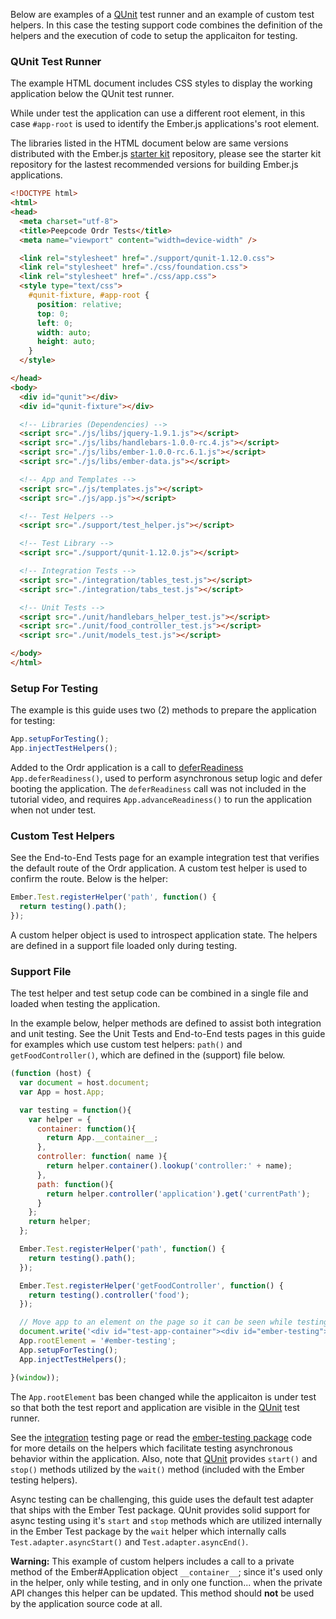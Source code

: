 Below are examples of a [QUnit] test runner and an example of custom test 
helpers. In this case the testing support code combines the definition of the 
helpers and the execution of code to setup the applicaiton for testing.

### QUnit Test Runner

The example HTML document includes CSS styles to display the working application 
below the QUnit test runner.

While under test the application can use a different root element, in this case `#app-root` is used to identify the Ember.js applications's root element.

The libraries listed in the HTML document below are same versions distributed 
with the Ember.js [starter kit] repository, please see the starter kit 
repository for the lastest recommended versions for building Ember.js 
applications.

```html
<!DOCTYPE html>
<html>
<head>
  <meta charset="utf-8">
  <title>Peepcode Ordr Tests</title>
  <meta name="viewport" content="width=device-width" />

  <link rel="stylesheet" href="./support/qunit-1.12.0.css">
  <link rel="stylesheet" href="./css/foundation.css">
  <link rel="stylesheet" href="./css/app.css">
  <style type="text/css">
    #qunit-fixture, #app-root {
      position: relative;
      top: 0;
      left: 0;
      width: auto;
      height: auto;
    }
  </style>

</head>
<body>
  <div id="qunit"></div>
  <div id="qunit-fixture"></div>

  <!-- Libraries (Dependencies) -->
  <script src="./js/libs/jquery-1.9.1.js"></script>
  <script src="./js/libs/handlebars-1.0.0-rc.4.js"></script>
  <script src="./js/libs/ember-1.0.0-rc.6.1.js"></script>
  <script src="./js/libs/ember-data.js"></script>

  <!-- App and Templates -->
  <script src="./js/templates.js"></script>
  <script src="./js/app.js"></script>

  <!-- Test Helpers -->
  <script src="./support/test_helper.js"></script>

  <!-- Test Library -->
  <script src="./support/qunit-1.12.0.js"></script>

  <!-- Integration Tests -->
  <script src="./integration/tables_test.js"></script>
  <script src="./integration/tabs_test.js"></script>

  <!-- Unit Tests -->
  <script src="./unit/handlebars_helper_test.js"></script>
  <script src="./unit/food_controller_test.js"></script>
  <script src="./unit/models_test.js"></script>

</body>
</html>
```

### Setup For Testing

The example is this guide uses two (2) methods to prepare the application for 
testing:

```javascript
App.setupForTesting();
App.injectTestHelpers();
```

Added to the Ordr application is a call to [deferReadiness]
`App.deferReadiness()`, used to perform asynchronous setup logic and defer 
booting the application. The `deferReadiness` call was not included in the 
tutorial video, and requires `App.advanceReadiness()` to run the application 
when not under test.

### Custom Test Helpers

See the End-to-End Tests page for an example integration test that verifies the 
default route of the Ordr application. A custom test helper is used to confirm 
the route. Below is the helper:

```javascript
Ember.Test.registerHelper('path', function() {
  return testing().path();
});
```

A custom helper object is used to introspect application state. The helpers are 
defined in a support file loaded only during testing.

### Support File

The test helper and test setup code can be combined in a single file and loaded 
when testing the application.

In the example below, helper methods are defined to assist both integration and 
unit testing. See the Unit Tests and End-to-End tests pages in this guide for 
examples which use custom test helpers: `path()` and `getFoodController()`, 
which are defined in the (support) file below.

```javascript
(function (host) {
  var document = host.document;
  var App = host.App;

  var testing = function(){
    var helper = {
      container: function(){
        return App.__container__;
      },
      controller: function( name ){
        return helper.container().lookup('controller:' + name);
      },
      path: function(){
        return helper.controller('application').get('currentPath');
      }
    };
    return helper;
  };

  Ember.Test.registerHelper('path', function() {
    return testing().path();
  });

  Ember.Test.registerHelper('getFoodController', function() {
    return testing().controller('food');
  });

  // Move app to an element on the page so it can be seen while testing.
  document.write('<div id="test-app-container"><div id="ember-testing"></div></div>');
  App.rootElement = '#ember-testing';
  App.setupForTesting();
  App.injectTestHelpers();

}(window));
```

The `App.rootElement` bas been changed while the applicaiton is under test so 
that both the test report and application are visible in the [QUnit] test runner.

See the [integration] testing page or read the [ember-testing package] code for 
more details on the helpers which facilitate testing asynchronous behavior 
within the application. Also, note that [QUnit] provides `start()` and `stop()` 
methods utilized by the `wait()` method (included with the Ember testing 
helpers). 

Async testing can be challenging, this guide uses the default test 
adapter that ships with the Ember Test package. QUnit provides solid support for 
async testing using it's `start` and `stop` methods which are utilized 
internally in the Ember Test package by the `wait` helper which internally calls 
`Test.adapter.asyncStart()` and `Test.adapter.asyncEnd()`.

**Warning:** This example of custom helpers includes a call to a private method 
of the Ember#Application object `__container__`; since it's used only in the 
helper, only while testing, and in only one function... when the private API 
changes this helper can be updated. This method should **not** be used by the 
application source code at all.


[QUnit]: http://qunitjs.com/ "Default testing library supported by the ember-testing package"
[starter kit]: https://github.com/emberjs/starter-kit "A starter kit for Ember"
[deferReadiness]: http://emberjs.com/api/classes/Ember.Application.html#method_deferReadiness "perform asynchronous setup logic and defer booting your application"
[integration]: /guides/testing/integration "integration testing page"
[ember-testing package]: https://github.com/emberjs/ember.js/tree/master/packages/ember-testing/lib "ember.js / packages / ember-testing / lib"
